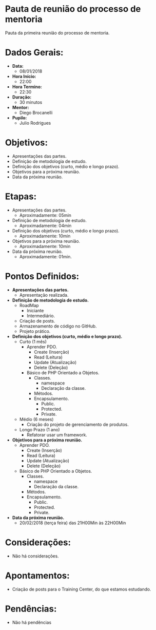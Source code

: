 # Pauta de reunião do processo de mentoria

Pauta da primeira reunião do processo de mentoria.

# Dados Gerais:

- **Data:** 
	- 08/01/2018
- **Hora Início:**
	- 22:00
- **Hora Termino:**
	- 22:30
- **Duração:**
	- 30 minutos
- **Mentor:**
	- Diego Brocanelli
- **Pupilo:**
	- Julio Rodrigues

# Objetivos:

- Apresentações das partes.
- Definição de metodologia de estudo.
- Definição dos objetivos (curto, médio e longo prazo).
- Objetivos para a próxima reunião.
- Data da próxima reunião.

# Etapas:

- Apresentações das partes.
    - Aproximadamente: 05min
- Definição de metodologia de estudo.
    - Aproximadamente: 04min
- Definição dos objetivos (curto, médio e longo prazo).
    - Aproximadamente: 10min
- Objetivos para a próxima reunião.
    - Aproximadamente: 10min
- Data da próxima reunião.
    - Aproximadamente: 01min.

# Pontos Definidos:

- **Apresentações das partes.**
    - Apresentação realizada.
- **Definição de metodologia de estudo.**
    - RoadMap
        - Iniciante
        - Intermediário.
    - Criação de posts.
    - Armazenamento de código no GitHub.
    - Projeto prático.
- **Definição dos objetivos (curto, médio e longo prazo).**
    - Curto (1 mês)
        - Aprender PDO.
            - Create (Inserção)
            - Read   (Leitura)
            - Update (Atualização)
            - Delete (Deleção)
        - Básico de PHP Orientado a Objetos.
            - Classes.
                - namespace
                - Declaração da classe.
            - Métodos.
            - Encapsulamento.
                - Public.
                - Protected.
                - Private.
    - Médio (6 meses)
        - Criação do projeto de gerenciamento de produtos.
    - Longo Prazo (1 ano)
        - Refatorar usar um framework.
- **Objetivos para a próxima reunião.**
    - Aprender PDO.
        - Create (Inserção)
        - Read   (Leitura)
        - Update (Atualização)
        - Delete (Deleção)
    - Básico de PHP Orientado a Objetos.
        - Classes.
            - namespace
            - Declaração da classe.
        - Métodos.
        - Encapsulamento.
            - Public.
            - Protected.
            - Private.
- **Data da próxima reunião.**
    - 20/02/2018 (terça feira) das 21H00Min às 22H00Min

# Considerações:

- Não há considerações.

# Apontamentos:

- Criação de posts para o Training Center, do que estamos estudando.

# Pendências:

- Não há pendências